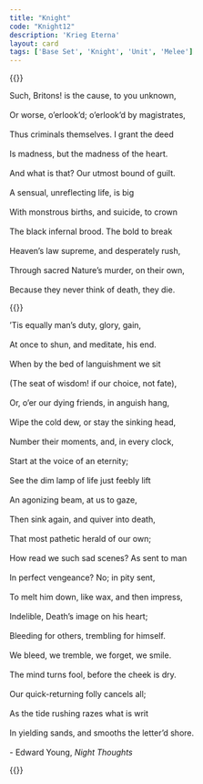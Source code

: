 ```yaml
---
title: "Knight"
code: "Knight12"
description: 'Krieg Eterna'
layout: card
tags: ['Base Set', 'Knight', 'Unit', 'Melee']
---
```

{{<card-detail-page code="Knight12" artwork="Portrait of a A Man in Armor by Anthony van Dyck (1627)" attr="Edward Young" book="Night Thoughts">}}
<p>
Such, Britons! is the cause, to you unknown,
<br>
<br>
Or worse, o’erlook’d; o’erlook’d by magistrates,
<br>
<br>
Thus criminals themselves. I grant the deed
<br>
<br>
Is madness, but the madness of the heart.
<br>
<br>
And what is that? Our utmost bound of guilt.
<br>
<br>
A sensual, unreflecting life, is big
<br>
<br>
With monstrous births, and suicide, to crown
<br>
<br>
The black infernal brood. The bold to break
<br>
<br>
Heaven’s law supreme, and desperately rush,
<br>
<br>
Through sacred Nature’s murder, on their own,
<br>
<br>
Because they never think of death, they die.
</p>
{{<card-detail-image file="night.jpg" caption="The Night by Peter Nicolai Arbo (1887)">}}
<p>
’Tis equally man’s duty, glory, gain,
<br>
<br>
At once to shun, and meditate, his end.
<br>
<br>
When by the bed of languishment we sit
<br>
<br>
(The seat of wisdom! if our choice, not fate),
<br>
<br>
Or, o’er our dying friends, in anguish hang,
<br>
<br>
Wipe the cold dew, or stay the sinking head,
<br>
<br>
Number their moments, and, in every clock,
<br>
<br>
Start at the voice of an eternity;
<br>
<br>
See the dim lamp of life just feebly lift
<br>
<br>
An agonizing beam, at us to gaze,
<br>
<br>
Then sink again, and quiver into death,
<br>
<br>
That most pathetic herald of our own;
<br>
<br>
How read we such sad scenes? As sent to man
<br>
<br>
In perfect vengeance? No; in pity sent,
<br>
<br>
To melt him down, like wax, and then impress,
<br>
<br>
Indelible, Death’s image on his heart;
<br>
<br>
Bleeding for others, trembling for himself.
<br>
<br>
We bleed, we tremble, we forget, we smile.
<br>
<br>
The mind turns fool, before the cheek is dry.
<br>
<br>
Our quick-returning folly cancels all;
<br>
<br>
As the tide rushing razes what is writ
<br>
<br>
In yielding sands, and smooths the letter’d shore.
<br>
<br>
- Edward Young, <i>Night Thoughts</i>
</p>
{{</card-detail-page>}}